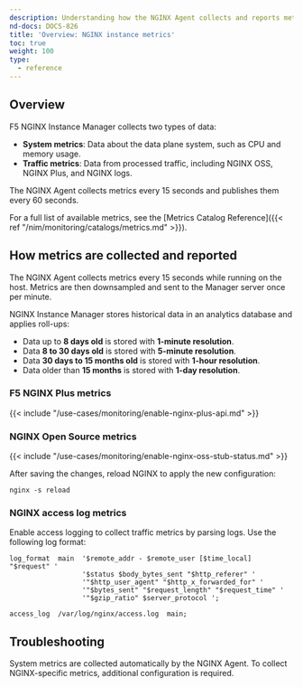 ```yaml
---
description: Understanding how the NGINX Agent collects and reports metrics
nd-docs: DOCS-826
title: 'Overview: NGINX instance metrics'
toc: true
weight: 100
type:
  - reference
---
```


## Overview

F5 NGINX Instance Manager collects two types of data:

- **System metrics**: Data about the data plane system, such as CPU and memory usage.
- **Traffic metrics**: Data from processed traffic, including NGINX OSS, NGINX Plus, and NGINX logs.

The NGINX Agent collects metrics every 15 seconds and publishes them every 60 seconds.

For a full list of available metrics, see the [Metrics Catalog Reference]({{< ref "/nim/monitoring/catalogs/metrics.md" >}}).

## How metrics are collected and reported

The NGINX Agent collects metrics every 15 seconds while running on the host. Metrics are then downsampled and sent to the Manager server once per minute.

NGINX Instance Manager stores historical data in an analytics database and applies roll-ups:

- Data up to **8 days old** is stored with **1-minute resolution**.
- Data **8 to 30 days old** is stored with **5-minute resolution**.
- Data **30 days to 15 months old** is stored with **1-hour resolution**.
- Data older than **15 months** is stored with **1-day resolution**.

### F5 NGINX Plus metrics

{{< include "/use-cases/monitoring/enable-nginx-plus-api.md" >}}

### NGINX Open Source metrics

{{< include "/use-cases/monitoring/enable-nginx-oss-stub-status.md" >}}

After saving the changes, reload NGINX to apply the new configuration:

```shell
nginx -s reload
```

### NGINX access log metrics

Enable access logging to collect traffic metrics by parsing logs. Use the following log format:

```nginx
log_format  main  '$remote_addr - $remote_user [$time_local] "$request" '
                  '$status $body_bytes_sent "$http_referer" '
                  '"$http_user_agent" "$http_x_forwarded_for" '
                  '"$bytes_sent" "$request_length" "$request_time" '
                  '"$gzip_ratio" $server_protocol ';

access_log  /var/log/nginx/access.log  main;
```

## Troubleshooting

System metrics are collected automatically by the NGINX Agent. To collect NGINX-specific metrics, additional configuration is required.